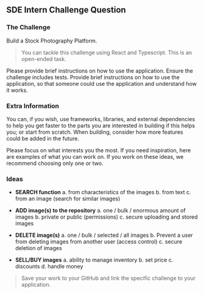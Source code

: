## SDE Intern Challenge Question

### The Challenge

Build a Stock Photography Platform.

> You can tackle this challenge using React and Typescript. This is an open-ended task.

Please provide brief instructions on how to use the application. Ensure the challenge includes tests. Provide brief instructions on how to use the application, so that someone could use the application and understand how it works. 

### Extra Information

You can, if you wish, use frameworks, libraries, and external dependencies to help you get faster to the parts you are interested in building if this helps you; or start from scratch. When building, consider how more features could be added in the future. 

Please focus on what interests you the most. If you need inspiration, here are examples of what you can work on. If you work on these ideas, we recommend choosing only one or two.

### Ideas

- **SEARCH function**
a. from characteristics of the images
b. from text
c. from an image (search for similar images)

- **ADD image(s) to the repository**
a. one / bulk / enormous amount of images
b. private or public (permissions)
c. secure uploading and stored images

- **DELETE image(s)**
a. one / bulk / selected / all images
b. Prevent a user from deleting images from another user (access control)
c. secure deletion of images

- **SELL/BUY images**
a. ability to manage inventory
b. set price
c. discounts
d. handle money

> Save your work to your GitHub and link the specific challenge to your application. 
